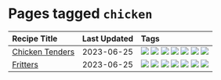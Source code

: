 # Pages tagged `chicken`

|Recipe Title|Last Updated|Tags
|:---|:---|:---|
|[Chicken Tenders](../recipes/chickentenders.md)|2023-06-25|[![](https://img.shields.io/badge/tag-airfryer-13fda6)](../tags/airfryer.md) [![](https://img.shields.io/badge/tag-amazing-9fef19)](../tags/amazing.md) [![](https://img.shields.io/badge/tag-battered-f05668)](../tags/battered.md) [![](https://img.shields.io/badge/tag-chicken-b7439e)](../tags/chicken.md) [![](https://img.shields.io/badge/tag-crumbed-d4602a)](../tags/crumbed.md) [![](https://img.shields.io/badge/tag-messy-427cd)](../tags/messy.md) [![](https://img.shields.io/badge/tag-sides-e4f90)](../tags/sides.md)|
|[Fritters](../recipes/fritters.md)|2023-06-25|[![](https://img.shields.io/badge/tag-chicken-b7439e)](../tags/chicken.md) [![](https://img.shields.io/badge/tag-family-af803c)](../tags/family.md) [![](https://img.shields.io/badge/tag-fried-e2596)](../tags/fried.md) [![](https://img.shields.io/badge/tag-ham-c6d429)](../tags/ham.md) [![](https://img.shields.io/badge/tag-lamp-062ab)](../tags/lamp.md) [![](https://img.shields.io/badge/tag-leftovers-517a72)](../tags/leftovers.md) [![](https://img.shields.io/badge/tag-vegetables-e5c1d4)](../tags/vegetables.md)|